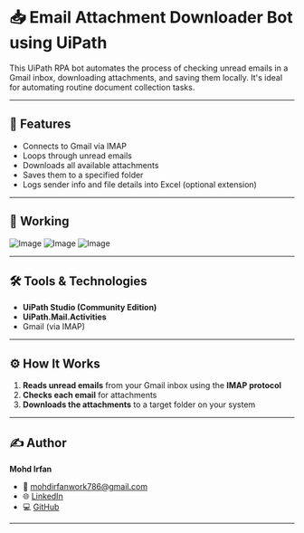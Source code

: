 # 📥 Email Attachment Downloader Bot using UiPath


This UiPath RPA bot automates the process of checking unread emails in a Gmail inbox, downloading attachments, and saving them locally. It's ideal for automating routine document collection tasks.

---

## 🚀 Features

- Connects to Gmail via IMAP
- Loops through unread emails
- Downloads all available attachments
- Saves them to a specified folder
- Logs sender info and file details into Excel (optional extension)

---

## 📸 Working 

![Image](https://github.com/user-attachments/assets/17a10f05-15bd-4a8a-97e1-ce340983ea5a)
![Image](https://github.com/user-attachments/assets/397ff42c-614e-4c0b-a335-db50938a7237)
![Image](https://github.com/user-attachments/assets/4856f46e-ce94-4198-8080-9bf8c26ed644)

---

## 🛠️ Tools & Technologies

- **UiPath Studio (Community Edition)**
- **UiPath.Mail.Activities**
- Gmail (via IMAP)

---

## ⚙️ How It Works

1. **Reads unread emails** from your Gmail inbox using the **IMAP protocol**
2. **Checks each email** for attachments
3. **Downloads the attachments** to a target folder on your system

---

## ✍️ Author

**Mohd Irfan**  
- 📧 [mohdirfanwork786@gmail.com](mailto:mohdirfanwork786@gmail.com)  
- 🌐 [LinkedIn](https://www.linkedin.com/in/irfan786msfri/)  
- 💻 [GitHub](https://github.com/mohdirfan-code)

---
